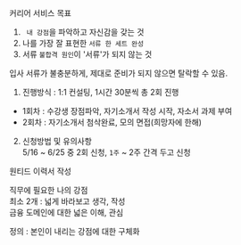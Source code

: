 커리어 서비스 목표  
1. ` 내 강점`을 파악하고 자신감을 갖는 것
2. 나를 가장 잘 표현한 `서류 한 세트 완성 ` 
3. 서류 `불합격 원인`이 '서류'가 되지 않는 것

입사 서류가 불충분하게, 제대로 준비가 되지 않으면 탈락할 수 있음.  

1. 진행방식 : 1:1 컨설팅, 1시간 30분씩 총 2회 진행  

- 1회차 : 수강생 장점파악, 자기소개서 작성 시작, 자소서 과제 부여    
- 2회차 : 자기소개서 첨삭완료, 모의 면접(희망자에 한해)

2. 신청방법 및 유의사항  
5/16 ~ 6/25 중 2회 신청, `1주` ~ 2주 간격 두고 신청  

원티드 이력서 작성  

직무에 필요한 나의 강점   
최소 2개  : 넓게 바라보고 생각, 작성  
금융 도메인에 대한 넓은 이해, 관심  

정의 : 본인이 내리는 강점에 대한 구체화

